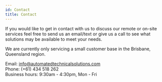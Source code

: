 ```yaml
---
id: Contact
title: Contact
---
```


If you would like to get in contact with us to discuss our remote or on-site services feel free to send us an email/text or give us a call to see what solutions may be available to meet your needs.

We are currently only servicing a small customer base in the Brisbane, Queensland region.

Email: info@automatedtechnicalsolutions.com<br/>
Phone: (+61) 434 518 262<br/>
Business hours: 9:30am - 4:30pm, Mon - Fri


